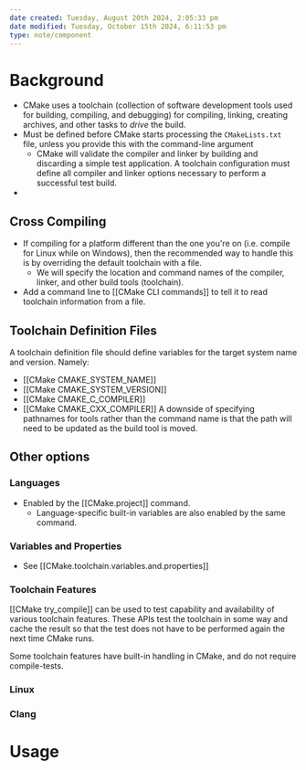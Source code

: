 ```yaml
---
date created: Tuesday, August 20th 2024, 2:05:33 pm
date modified: Tuesday, October 15th 2024, 6:11:53 pm
type: note/component
---
```

# Background
- CMake uses a toolchain (collection of software development tools used for building, compiling, and debugging) for compiling, linking, creating archives, and other tasks to *drive* the build. 
- Must be defined before CMake starts processing the `CMakeLists.txt` file, unless you provide this with the command-line argument
	- CMake will validate the compiler and linker by building and discarding a simple test application. A toolchain configuration must define all compiler and linker options necessary to perform a successful test build. 
- 

## Cross Compiling
- If compiling for a platform different than the one you're on (i.e. compile for Linux while on Windows), then the recommended way to handle this is by overriding the default toolchain with a file.
	- We will specify the location and command names of the compiler, linker, and other build tools (toolchain). 
- Add a command line to [[CMake CLI commands]] to tell it to read toolchain information from a file. 

## Toolchain Definition Files
A toolchain definition file should define variables for the target system name and version. Namely:
- [[CMake CMAKE_SYSTEM_NAME]]
- [[CMake CMAKE_SYSTEM_VERSION]]
- [[CMake CMAKE_C_COMPILER]]
- [[CMake CMAKE_CXX_COMPILER]]
A downside of specifying pathnames for tools rather than the command name is that the path will need to be updated as the build tool is moved. 

## Other options
### Languages
- Enabled by the [[CMake.project]] command. 
	- Language-specific built-in variables are also enabled by the same command.

### Variables and Properties
- See [[CMake.toolchain.variables.and.properties]]

### Toolchain Features
[[CMake try_compile]] can be used to test capability and availability of various toolchain features. These APIs test the toolchain in some way and cache the result so that the test does not have to be performed again the next time CMake runs. 

Some toolchain features have built-in handling in CMake, and do not require compile-tests. 

### Linux
### Clang
# Usage